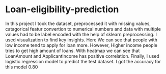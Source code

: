 # Loan-eligibility-prediction

In this project I took the dataset, preprocessed it with missing values, catagorical featur convertion to numerical numbers and data with multiple values had to be label encoded with the help of sklearn preprocessing. 
I used visualization to find key insights. Here We can see that people with low income tend to apply for loan more. However, Higher income people tries to get high amount of loans. With heatmap we can see that LoanAmount and ApplicantIncome has positive correlation. 
Finally, I used logistic regression model to predict the test dataset. I got the accuracy for this model 0.80

